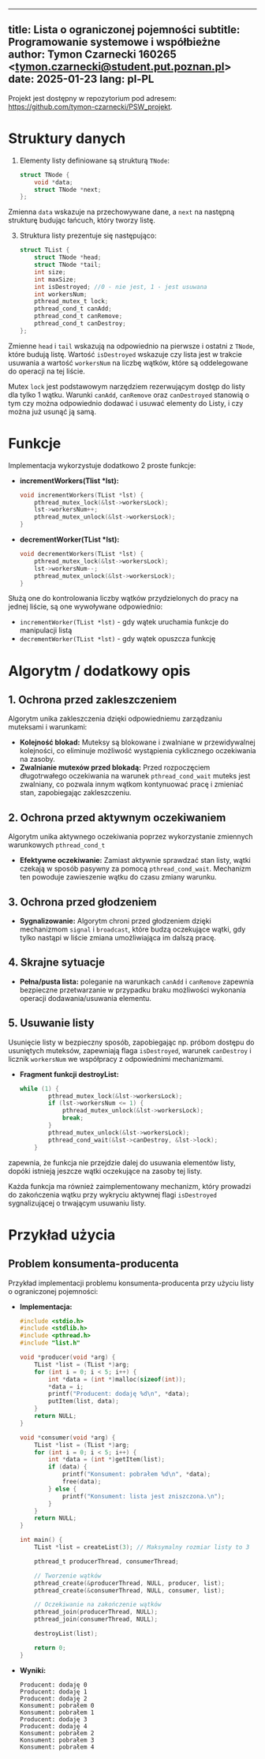﻿

---
title:    Lista o ograniczonej pojemności
subtitle: Programowanie systemowe i współbieżne
author:   Tymon Czarnecki 160265 \<<tymon.czarnecki@student.put.poznan.pl>\>
date:     2025-01-23
lang:     pl-PL
---


Projekt jest dostępny w repozytorium pod adresem:  
<https://github.com/tymon-czarnecki/PSW_projekt>.


# Struktury danych

1. Elementy listy definiowane są strukturą `TNode`:
	```C
	struct TNode {
	    void *data;
	    struct TNode *next;
	};
	```
Zmienna `data` wskazuje na przechowywane dane, a `next` na następną strukturę budując łańcuch, który tworzy listę.

3. Struktura listy prezentuje się następująco:
    ```C
	struct TList {
	    struct TNode *head;
	    struct TNode *tail;
	    int size;
	    int maxSize;
	    int isDestroyed; //0 - nie jest, 1 - jest usuwana
	    int workersNum;
	    pthread_mutex_t lock;
	    pthread_cond_t canAdd;
	    pthread_cond_t canRemove;
	    pthread_cond_t canDestroy;
	};
	```
	
Zmienne `head` i `tail` wskazują na odpowiednio na pierwsze i ostatni z `TNode`, które budują listę. 
Wartość `isDestroyed` wskazuje czy lista jest w trakcie usuwania a wartość `workersNum` na liczbę wątków, które są oddelegowane do operacji na tej liście.

Mutex `lock` jest podstawowym narzędziem rezerwującym dostęp do listy dla tylko 1 wątku.
Warunki `canAdd`, `canRemove` oraz `canDestroyed` stanowią o tym czy można odpowiednio dodawać i usuwać elementy do Listy, i czy można już usunąć ją samą.

# Funkcje

Implementacja wykorzystuje dodatkowo 2 proste funkcje:

- **incrementWorkers(Tlist \*lst):**

	```C
	void incrementWorkers(TList *lst) {
	    pthread_mutex_lock(&lst->workersLock);
	    lst->workersNum++;
	    pthread_mutex_unlock(&lst->workersLock);
	}
	```

- **decrementWorker(TList \*lst):**
	```C
	void decrementWorkers(TList *lst) {
	    pthread_mutex_lock(&lst->workersLock);
	    lst->workersNum--;
	    pthread_mutex_unlock(&lst->workersLock);
	}
	```

Służą one do kontrolowania liczby wątków przydzielonych do pracy na jednej liście, są one wywoływane odpowiednio:
- `incrementWorker(TList *lst)` - gdy wątek uruchamia funkcje do manipulacji listą
- `decrementWorker(TList *lst)` - gdy wątek opuszcza funkcję

# Algorytm / dodatkowy opis

## 1. Ochrona przed zakleszczeniem

Algorytm unika zakleszczenia dzięki odpowiedniemu zarządzaniu muteksami i warunkami:

- **Kolejność blokad:** Muteksy są blokowane i zwalniane w przewidywalnej kolejności, co eliminuje możliwość wystąpienia cyklicznego oczekiwania na zasoby.
-   **Zwalnianie mutexów przed blokadą:** Przed rozpoczęciem długotrwałego oczekiwania na warunek `pthread_cond_wait` muteks jest zwalniany, co pozwala innym wątkom kontynuować pracę i zmieniać stan, zapobiegając zakleszczeniu.

## 2. Ochrona przed aktywnym oczekiwaniem

Algorytm unika aktywnego oczekiwania poprzez wykorzystanie zmiennych warunkowych `pthread_cond_t`

- **Efektywne oczekiwanie:** Zamiast aktywnie sprawdzać stan listy, wątki czekają w sposób pasywny za pomocą `pthread_cond_wait`. Mechanizm ten powoduje zawieszenie wątku do czasu zmiany warunku.

## 3. Ochrona przed głodzeniem

- **Sygnalizowanie:** Algorytm chroni przed głodzeniem dzięki mechanizmom `signal` i `broadcast`, które budzą oczekujące wątki, gdy tylko nastąpi w liście zmiana umożliwiająca im dalszą pracę.

## 4. Skrajne sytuacje

- **Pełna/pusta lista:** poleganie na warunkach `canAdd` i `canRemove` zapewnia bezpieczne przetwarzanie w przypadku braku możliwości wykonania operacji dodawania/usuwania elementu.

## 5. Usuwanie listy
Usunięcie listy w bezpieczny sposób, zapobiegając np. próbom dostępu do usuniętych muteksów, zapewniają flaga `isDestroyed`, warunek `canDestroy` i licznik `workersNum` we współpracy z odpowiednimi mechanizmami.

- **Fragment funkcji destroyList:**

	```C
	while (1) {
	        pthread_mutex_lock(&lst->workersLock);
	        if (lst->workersNum <= 1) {
	            pthread_mutex_unlock(&lst->workersLock);
	            break;
	        }
	        pthread_mutex_unlock(&lst->workersLock);
	        pthread_cond_wait(&lst->canDestroy, &lst->lock);
	    }
	```
zapewnia, że funkcja nie przejdzie dalej do usuwania elementów listy, dopóki istnieją jeszcze wątki oczekujące na zasoby tej listy.
    
Każda funkcja ma również zaimplementowany mechanizm, który prowadzi do zakończenia wątku przy wykryciu aktywnej flagi `isDestroyed` sygnalizującej o trwającym usuwaniu listy.

# Przykład użycia
## Problem konsumenta-producenta
Przykład implementacji problemu konsumenta-producenta przy użyciu listy o ograniczonej pojemności:

- **Implementacja:**
	```C
	#include <stdio.h>
	#include <stdlib.h>
	#include <pthread.h>
	#include "list.h"

	void *producer(void *arg) {
	    TList *list = (TList *)arg;
	    for (int i = 0; i < 5; i++) {
	        int *data = (int *)malloc(sizeof(int));
	        *data = i;
	        printf("Producent: dodaję %d\n", *data);
	        putItem(list, data);
	    }
	    return NULL;
	}

	void *consumer(void *arg) {
	    TList *list = (TList *)arg;
	    for (int i = 0; i < 5; i++) {
	        int *data = (int *)getItem(list);
	        if (data) {
	            printf("Konsument: pobrałem %d\n", *data);
	            free(data);
	        } else {
	            printf("Konsument: lista jest zniszczona.\n");
	        }
	    }
	    return NULL;
	}

	int main() {
	    TList *list = createList(3); // Maksymalny rozmiar listy to 3

	    pthread_t producerThread, consumerThread;

	    // Tworzenie wątków
	    pthread_create(&producerThread, NULL, producer, list);
	    pthread_create(&consumerThread, NULL, consumer, list);

	    // Oczekiwanie na zakończenie wątków
	    pthread_join(producerThread, NULL);
	    pthread_join(consumerThread, NULL);

	    destroyList(list);

	    return 0;
	}
	```

- **Wyniki:**
	```
	Producent: dodaję 0
	Producent: dodaję 1
	Producent: dodaję 2
	Konsument: pobrałem 0
	Konsument: pobrałem 1
	Producent: dodaję 3
	Producent: dodaję 4
	Konsument: pobrałem 2
	Konsument: pobrałem 3
	Konsument: pobrałem 4
	```
